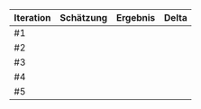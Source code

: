 |Iteration|Schätzung|Ergebnis|Delta|
|--|--|--|--|
|#1|  |  |  |
|#2|  |  |  |
|#3|  |  |  |
|#4|  |  |  |
|#5|  |  |  |
